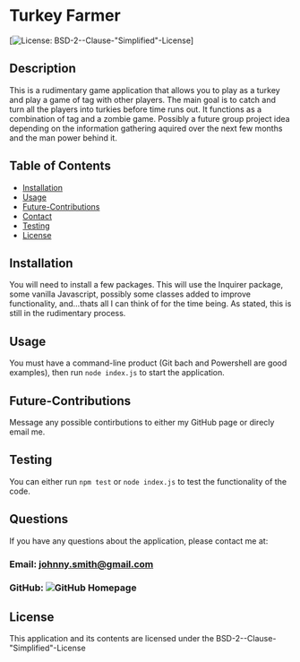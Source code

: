 
# Turkey Farmer

[![License: BSD-2--Clause-"Simplified"-License](https://img.shields.io/badge/License-BSD-2--Clause-"Simplified"-License.svg)]

## Description

This is a rudimentary game application that allows you to play as a turkey and play a game of tag with other players. The main goal is to catch and turn all the players into turkies before time runs out. It functions as a combination of tag and a zombie game. Possibly a future group project idea depending on the information gathering aquired over the next few months and the man power behind it.

## Table of Contents

- [Installation](#Installation)
- [Usage](#Usage)
- [Future-Contributions](#Future-Contributions)
- [Contact](#Contact)
- [Testing](#Test)
- [License](#Licence)

## Installation
You will need to install a few packages. This will use the Inquirer package, some vanilla Javascript, possibly some classes added to improve functionality, and...thats all I can think of for the time being. As stated, this is still in the rudimentary process.

## Usage
You must have a command-line product (Git bach and Powershell are good examples), then run `node index.js` to start the application.

## Future-Contributions
Message any possible contirbutions to either my GitHub page or direcly email me.

## Testing
You can either run `npm test` or `node index.js` to test the functionality of the code.

## Questions
If you have any questions about the application, please contact me at:
### Email: johnny.smith@gmail.com
### GitHub: ![GitHub Homepage](JApple12)

## License
This application and its contents are licensed under the BSD-2--Clause-"Simplified"-License
